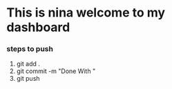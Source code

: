# This is nina welcome to my dashboard
### steps to push
1. git add .
2. git commit -m "Done With "
3. git push